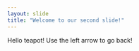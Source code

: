 ```yaml
---
layout: slide
title: "Welcome to our second slide!"
---
```

Hello teapot!
Use the left arrow to go back!
